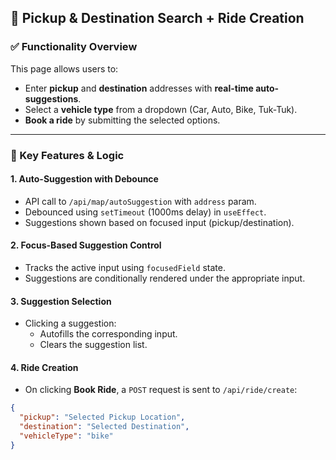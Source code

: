 ## 📍 Pickup & Destination Search + Ride Creation

### ✅ Functionality Overview
This page allows users to:
- Enter **pickup** and **destination** addresses with **real-time auto-suggestions**.
- Select a **vehicle type** from a dropdown (Car, Auto, Bike, Tuk-Tuk).
- **Book a ride** by submitting the selected options.

---

### 🧠 Key Features & Logic

#### 1. Auto-Suggestion with Debounce
- API call to `/api/map/autoSuggestion` with `address` param.
- Debounced using `setTimeout` (1000ms delay) in `useEffect`.
- Suggestions shown based on focused input (pickup/destination).

#### 2. Focus-Based Suggestion Control
- Tracks the active input using `focusedField` state.
- Suggestions are conditionally rendered under the appropriate input.

#### 3. Suggestion Selection
- Clicking a suggestion:
  - Autofills the corresponding input.
  - Clears the suggestion list.

#### 4. Ride Creation
- On clicking **Book Ride**, a `POST` request is sent to `/api/ride/create`:
```json
{
  "pickup": "Selected Pickup Location",
  "destination": "Selected Destination",
  "vehicleType": "bike"
}
